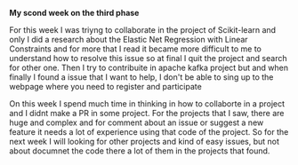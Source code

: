 **My scond week on the third phase**

For this week I was triyng to collaborate in the project of Scikit-learn and only I did a research about the Elastic Net Regression with Linear Constraints and for more that I read it became more difficult to me to understand how to resolve this issue so at final I quit the project and search for other one. Then I try to contribuite in apache kafka project but and when finally I found a issue that I want to help, I don't be able to sing up to the webpage where you need to register and participate 

On this week I spend much time in thinking in how to collaborte in a project and I didnt make a PR in some project. For the projects that I saw, there are huge and complex and for comment about an issue or suggest a new feature it needs a lot of experience using that code of the project. So for the next week I will looking for other projects and kind of easy issues, but not about documnet the code there a lot of them in the projects that found. 



